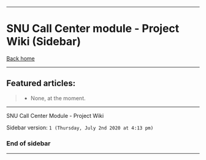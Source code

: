 
***

# SNU Call Center module - Project Wiki (Sidebar)

[Back home](https://github.com/seanpm2001/SNU_CallCenter/wiki/)

***

## Featured articles:

> * None, at the moment.

***

SNU Call Center Module - Project Wiki

Sidebar version: `1 (Thursday, July 2nd 2020 at 4:13 pm)`

### End of sidebar

***
